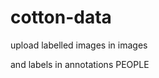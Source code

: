 # cotton-data




upload labelled images in images 

and labels in annotations                PEOPLE
